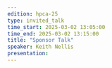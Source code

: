 ```yaml
---
edition: hpca-25
type: invited_talk
time_start: 2025-03-02 13:05:00
time_end: 2025-03-02 13:15:00
title: "Sponsor Talk"
speaker: Keith Nellis
presentation: 
---
```

